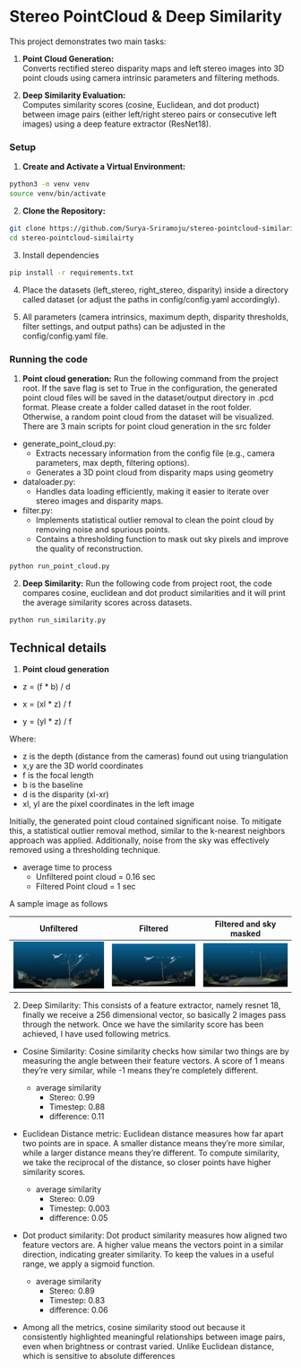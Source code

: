 # Stereo PointCloud & Deep Similarity

This project demonstrates two main tasks:

1. **Point Cloud Generation:**  
   Converts rectified stereo disparity maps and left stereo images into 3D point clouds using camera intrinsic parameters and filtering methods.

2. **Deep Similarity Evaluation:**  
   Computes similarity scores (cosine, Euclidean, and dot product) between image pairs (either left/right stereo pairs or consecutive left images) using a deep feature extractor (ResNet18).

### Setup
1. **Create and Activate a Virtual Environment:**

```bash
python3 -m venv venv
source venv/bin/activate
```
2. **Clone the Repository:**
```bash
git clone https://github.com/Surya-Sriramoju/stereo-pointcloud-similarity.git
cd stereo-pointcloud-similairty
```
3. Install dependencies
```bash
pip install -r requirements.txt
```
4. Place the datasets (left_stereo, right_stereo, disparity) inside a directory called dataset (or adjust the paths in config/config.yaml accordingly).

5. All parameters (camera intrinsics, maximum depth, disparity thresholds, filter settings, and output paths) can be adjusted in the config/config.yaml file.

### Running the code
1. **Point cloud generation:**
Run the following command from the project root. If the save flag is set to True in the configuration, the generated point cloud files will be saved in the dataset/output directory in .pcd format. Please create a folder called dataset in the root folder. Otherwise, a random point cloud from the dataset will be visualized. There are 3 main scripts for point cloud generation in the src folder
- generate_point_cloud.py: 
    - Extracts necessary information from the config file (e.g., camera parameters, max depth, filtering options).
    - Generates a 3D point cloud from disparity maps using geometry
- dataloader.py: 
    - Handles data loading efficiently, making it easier to iterate over stereo images and disparity maps.
- filter.py: 
    - Implements statistical outlier removal to clean the point cloud by removing noise and spurious points.
    - Contains a thresholding function to mask out sky pixels and improve the quality of reconstruction.
```bash
python run_point_cloud.py
```
2. **Deep Similarity:**
Run the following code from project root, the code compares cosine, euclidean and dot product similarities and it will print the average similarity scores across datasets.
```bash
python run_similarity.py
```

## Technical details
1. **Point cloud generation**
- z = (f * b) / d

- x = (xl * z) / f

- y = (yl * z) / f

Where:
- z is the depth (distance from the cameras) found out using triangulation
- x,y are the 3D world coordinates
- f is the focal length
- b is the baseline
- d is the disparity (xl-xr)
- xl, yl are the pixel coordinates in the left image

Initially, the generated point cloud contained significant noise. To mitigate this, a statistical outlier removal method, similar to the k-nearest neighbors approach was applied. Additionally, noise from the sky was effectively removed using a thresholding technique.
- average time to process
    - Unfiltered point cloud = 0.16 sec
    - Filtered Point cloud = 1 sec

A sample image as follows

| **Unfiltered** | **Filtered** | **Filtered and sky masked** |
|:---------------------:|:---------------------:|:---------------------:|
| <img src="/samples/unfiltered.png" width="500"> | <img src="/samples/filtered.png" width="500"> | <img src="/samples/filtered_sky_removed.png" width="500"> |

2. Deep Similarity: 
This consists of a feature extractor, namely resnet 18, finally we receive a 256 dimensional vector, so basically 2 images pass through the network. Once we have the similarity score has been achieved, I have used following metrics.

-  Cosine Similarity: Cosine similarity checks how similar two things are by measuring the angle between their feature vectors. A score of 1 means they’re very similar, while -1 means they’re completely different.
    - average similarity
        - Stereo: 0.99
        - Timestep: 0.88
        - difference: 0.11

- Euclidean Distance metric: Euclidean distance measures how far apart two points are in space. A smaller distance means they’re more similar, while a larger distance means they’re different. To compute similarity, we take the reciprocal of the distance, so closer points have higher similarity scores.
    - average similarity
        - Stereo: 0.09
        - Timestep: 0.003
        - difference: 0.05

- Dot product similarity: Dot product similarity measures how aligned two feature vectors are. A higher value means the vectors point in a similar direction, indicating greater similarity. To keep the values in a useful range, we apply a sigmoid function.
    - average similarity
        - Stereo: 0.89
        - Timestep: 0.83
        - difference: 0.06

- Among all the metrics, cosine similarity stood out because it consistently highlighted meaningful relationships between image pairs, even when brightness or contrast varied. Unlike Euclidean distance, which is sensitive to absolute differences










